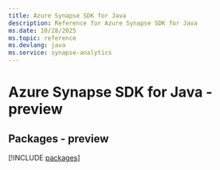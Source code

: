 ```yaml
---
title: Azure Synapse SDK for Java
description: Reference for Azure Synapse SDK for Java
ms.date: 10/28/2025
ms.topic: reference
ms.devlang: java
ms.service: synapse-analytics
---
```

# Azure Synapse SDK for Java - preview
## Packages - preview
[!INCLUDE [packages](synapse-index.md)]